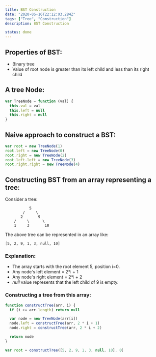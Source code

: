 ```yaml
---
title: BST Construction
date: "2020-06-16T22:12:03.284Z"
tags: ["Tree", "Construction"]
description: BST Construction

status: done
---
```


## Properties of BST:

- Binary tree
- Value of root node is greater than its left child and less than its right child

## A tree Node:

```javascript
var TreeNode = function (val) {
  this.val = val
  this.left = null
  this.right = null
}
```

## Naive approach to construct a BST:

```javascript
var root = new TreeNode(1)
root.left = new TreeNode(0)
root.right = new TreeNode(2)
root.left.left = new TreeNode(3)
root.right.right = new TreeNode(4)
```

## Constructing BST from an array representing a tree:

Consider a tree:

```
           5
        /     \
       2       9
    /     \      \
    1     3       10
```

The above tree can be represented in an array like:

```
[5, 2, 9, 1, 3, null, 10]
```

### Explanation:

- The array starts with the root element 5, position i=0.
- Any node's left element = 2\*i + 1
- Any node's right element = 2\*i + 2
- _null_ value represents that the left child of 9 is empty.

### Constructing a tree from this array:

```javascript
function constructTree(arr, i) {
  if (i >= arr.length) return null

  var node = new TreeNode(arr[i])
  node.left = constructTree(arr, 2 * i + 1)
  node.right = constructTree(arr, 2 * i + 2)

  return node
}

var root = constructTree([5, 2, 9, 1, 3, null, 10], 0)
```
